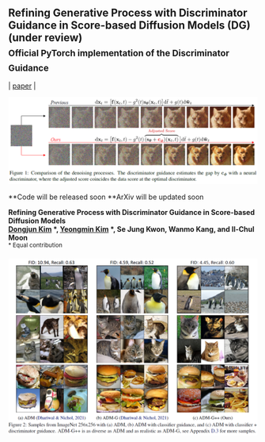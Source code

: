 ## Refining Generative Process with Discriminator Guidance in Score-based Diffusion Models (DG) (under review) <br><sub>Official PyTorch implementation of the Discriminator Guidance </sub>
| [paper](https://arxiv.org/abs/2211.17091) |

![Teaser image](./figures/Figure1.PNG)

**Code will be released soon
**ArXiv will be updated soon

**Refining Generative Process with Discriminator Guidance in Score-based Diffusion Models**<br>
**[Dongjun Kim](https://github.com/Kim-Dongjun) \*, [Yeongmin Kim](https://github.com/alsdudrla10) \*, Se Jung Kwon, Wanmo Kang, and Il-Chul Moon**   
<sup> * Equal contribution </sup>
 






![Teaser image](./figures/Figure2.PNG)

